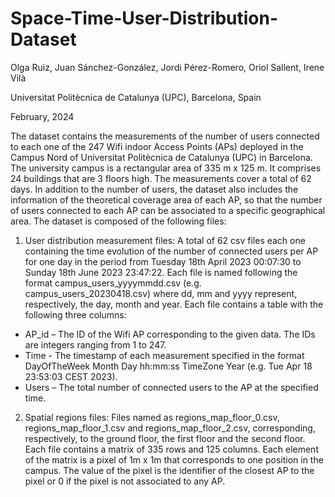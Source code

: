 # Space-Time-User-Distribution-Dataset
Olga Ruiz, Juan Sánchez-González, Jordi Pérez-Romero, Oriol Sallent, Irene Vilà

Universitat Politècnica de Catalunya (UPC), Barcelona, Spain

February, 2024


The dataset contains the measurements of the number of users connected to each one of the 247 Wifi indoor Access Points (APs) deployed in the Campus Nord of Universitat Politècnica de Catalunya (UPC) in Barcelona. The university campus is a rectangular area of 335 m x 125 m. It comprises 24 buildings that are 3 floors high. The measurements cover a total of 62 days. In addition to the number of users, the dataset also includes the information of the theoretical coverage area of each AP, so that the number of users connected to each AP can be associated to a specific geographical area. 
The dataset is composed of the following files:

1) User distribution measurement files:
A total of 62 csv files each one containing the time evolution of the number of connected users per AP for one day in the period from Tuesday 18th April 2023 00:07:30 to Sunday 18th June 2023 23:47:22. Each file is named following the format campus_users_yyyymmdd.csv (e.g. campus_users_20230418.csv) where dd, mm and yyyy represent, respectively, the day, month and year. Each file contains a table with the following three columns: 
- AP_id – The ID of the Wifi AP corresponding to the given data. The IDs are integers ranging from 1 to 247. 
- Time - The timestamp of each measurement specified in the format DayOfTheWeek Month Day hh:mm:ss TimeZone Year (e.g. Tue Apr 18 23:53:03 CEST 2023). 
- Users – The total number of connected users to the AP at the specified time. 

2) Spatial regions files:
Files named as regions_map_floor_0.csv, regions_map_floor_1.csv and regions_map_floor_2.csv, corresponding, respectively, to the ground floor, the first floor and the second floor. Each file contains a matrix of 335 rows and 125 columns. Each element of the matrix is a pixel of 1m x 1m that corresponds to one position in the campus. The value of the pixel is the identifier of the closest AP to the pixel or 0 if the pixel is not associated to any AP.

